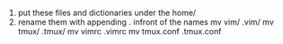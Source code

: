 1. put these files and dictionaries under the home/
2. rename them with appending . infront of the names
    mv vim/ .vim/
    mv tmux/ .tmux/
    mv vimrc .vimrc
    mv tmux.conf .tmux.conf
